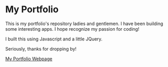 
# My Portfolio  
This is my portfolio's repository ladies and gentlemen. I have been building some interesting apps. I hope recognize my passion for coding!

I built this using Javascript and a little JQuery.

 Seriously, thanks for dropping by!

 [My Portfolio Webpage](www.jahanaeemgitonga.com)
